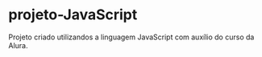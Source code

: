 # projeto-JavaScript
Projeto criado utilizandos a linguagem JavaScript com auxílio do curso da Alura.
